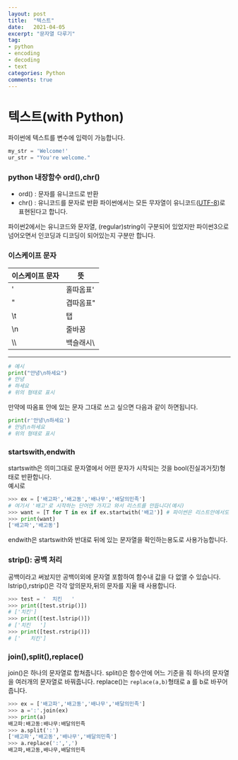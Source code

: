```yaml
---
layout: post
title:  "텍스트"
date:   2021-04-05
excerpt: "문자열 다루기"
tag:
- python
- encoding
- decoding
- text
categories: Python
comments: true
---
```

# 텍스트(with Python)

파이썬에 텍스트를 변수에 입력이 가능합니다. 
``` python
my_str = 'Welcome!'
ur_str = "You're welcome."
```
### python 내장함수 ord(),chr()
- ord() : 문자를 유니코드로 반환
- chr() : 유니코드를 문자로 반환
파이썬에서는 모든 무자열이 유니코드([UTF-8](https://jeongdowon.medium.com/unicode%EC%99%80-utf-8-%EA%B0%84%EB%8B%A8%ED%9E%88-%EC%9D%B4%ED%95%B4%ED%95%98%EA%B8%B0-b6aa3f7edf96))로 표현된다고 합니다.  

파이썬2에서는 유니코드와 문자열, (regular)string이 구분되어 있었지만 파이썬3으로 넘어오면서 인코딩과 디코딩이 되어있는지 구분만 합니다.   
### 이스케이프 문자

이스케이프 문자 | 뜻  
---|---  
\' | 홀따옴표'  
\" | 겹따옴표"  
\t | 탭  
\n | 줄바꿈  
\\\ | 백슬래시\  

---

``` python
# 예시
print("안녕\n하세요")
# 안녕 
# 하세요
# 위의 형태로 표시
```
만약에 따옴표 안에 있는 문자 그대로 쓰고 싶으면 다음과 같이 하면됩니다.
``` python
print(r'안녕\n하세요')
# 안녕\n하세요 
# 위의 형태로 표시
```

### startswith,endwith
startswith은 의미그대로 문자열에서 어떤 문자가 시작되는 것을 bool(진실과거짓)형태로 반환합니다.  
예시로
``` python
>>> ex = ['배고파','배고동','배나무','배달의민족']
# 여기서 '배고'로 시작하는 단어만 가지고 와서 리스트를 만듭니다(예시)
>>> want = [T for T in ex if ex.startwith('배고')] # 파이썬은 리스트안에서도 for문,if문 사용할수도있어요
>>> print(want)
['배고파','배고동']
```
endwith은 startswith와 반대로 뒤에 있는 문자열을 확인하는용도로 사용가능합니다.

### strip(): 공백 처리
공백이라고 써놨지만 공백이외에 문자열 포함하여 함수내 값을 다 없앨 수 있습니다.
lstrip(),rstrip()은 각각 앞의문자,뒤의 문자를 지울 때 사용합니다. 
``` python
>>> test = '  치킨   '
>>> print([test.strip()])
# ['치킨']
>>> print([test.lstrip()])
# ['치킨   ']
>>> print([test.rstrip()])
# ['   치킨']
```
### join(),split(),replace()
join()은 하나의 문자열로 합쳐줍니다.
split()은 함수안에 어느 기준을 줘 하나의 문자열을 여러개의 문자열로 바꿔줍니다.
replace()는 `replace(a,b)`형태로 a 를 b로 바꾸어줍니다.
``` python
>>> ex = ['배고파','배고동','배나무','배달의민족']
>>> a =':'.join(ex)
>>> print(a)
배고파:배고동:배나무:배달의민족
>>> a.split(':')
['배고파','배고동','배나무','배달의민족']
>>> a.replace(':',',')
배고파,배고동,배나무,배달의민족
```
